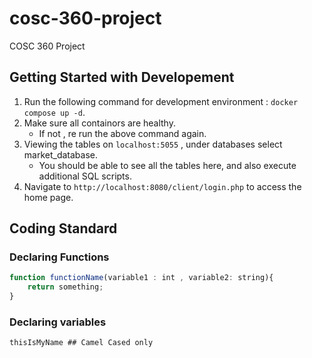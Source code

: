 # cosc-360-project

COSC 360 Project

## Getting Started with Developement

1. Run the following command for development environment : ``docker compose up -d``.
2. Make sure all containors are healthy.
   - If not , re run the above command again.
3. Viewing the tables on ``localhost:5055`` , under databases select market_database.
   - You should be able to see all the tables here, and also execute additional SQL scripts.
4. Navigate to ``http://localhost:8080/client/login.php`` to access the home page.

## Coding Standard

### Declaring Functions

```javascript
function functionName(variable1 : int , variable2: string){
	return something;
}
```

### Declaring variables

``thisIsMyName ## Camel Cased only``
